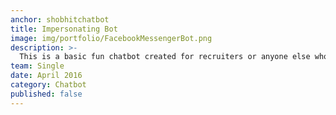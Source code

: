 ```yaml
---
anchor: shobhitchatbot
title: Impersonating Bot
image: img/portfolio/FacebookMessengerBot.png
description: >-
  This is a basic fun chatbot created for recruiters or anyone else who are looking to get to know me and want to enjoy the experience of a bot (acting as me) which directly answers them on Facebook Messenger. Check it out on <a href="https://m.me/ShobhitBot/" target="_blank">https://m.me/ShobhitBot/</a> and let me know your feedback.
team: Single
date: April 2016
category: Chatbot
published: false
---
```

